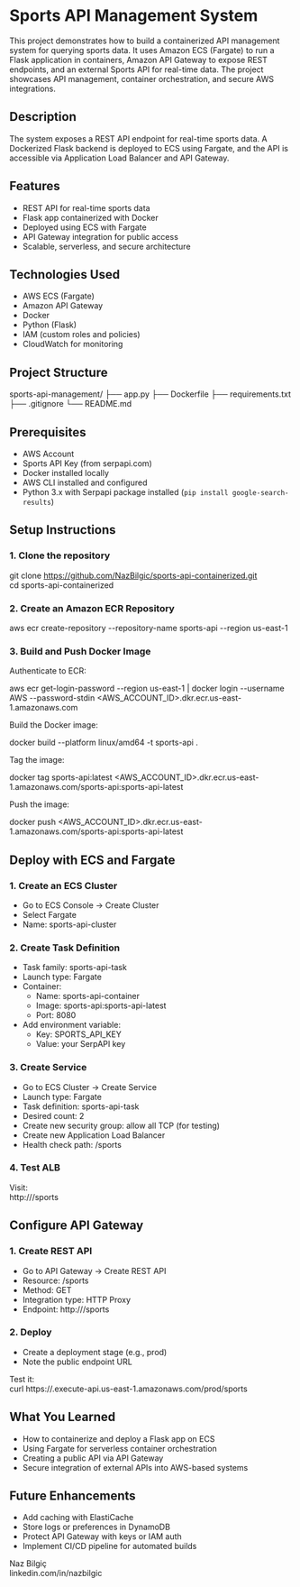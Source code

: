 # Sports API Management System

This project demonstrates how to build a containerized API management system for querying sports data. It uses Amazon ECS (Fargate) to run a Flask application in containers, Amazon API Gateway to expose REST endpoints, and an external Sports API for real-time data. The project showcases API management, container orchestration, and secure AWS integrations.

## Description

The system exposes a REST API endpoint for real-time sports data. A Dockerized Flask backend is deployed to ECS using Fargate, and the API is accessible via Application Load Balancer and API Gateway.

## Features

- REST API for real-time sports data
- Flask app containerized with Docker
- Deployed using ECS with Fargate
- API Gateway integration for public access
- Scalable, serverless, and secure architecture

## Technologies Used

- AWS ECS (Fargate)
- Amazon API Gateway
- Docker
- Python (Flask)
- IAM (custom roles and policies)
- CloudWatch for monitoring

## Project Structure

sports-api-management/
├── app.py
├── Dockerfile
├── requirements.txt
├── .gitignore
└── README.md

## Prerequisites

- AWS Account
- Sports API Key (from serpapi.com)
- Docker installed locally
- AWS CLI installed and configured
- Python 3.x with Serpapi package installed (`pip install google-search-results`)

## Setup Instructions

### 1. Clone the repository

git clone https://github.com/NazBilgic/sports-api-containerized.git  
cd sports-api-containerized

### 2. Create an Amazon ECR Repository

aws ecr create-repository --repository-name sports-api --region us-east-1

### 3. Build and Push Docker Image

Authenticate to ECR:

aws ecr get-login-password --region us-east-1 | docker login --username AWS --password-stdin <AWS_ACCOUNT_ID>.dkr.ecr.us-east-1.amazonaws.com

Build the Docker image:

docker build --platform linux/amd64 -t sports-api .

Tag the image:

docker tag sports-api:latest <AWS_ACCOUNT_ID>.dkr.ecr.us-east-1.amazonaws.com/sports-api:sports-api-latest

Push the image:

docker push <AWS_ACCOUNT_ID>.dkr.ecr.us-east-1.amazonaws.com/sports-api:sports-api-latest

## Deploy with ECS and Fargate

### 1. Create an ECS Cluster

- Go to ECS Console → Create Cluster
- Select Fargate
- Name: sports-api-cluster

### 2. Create Task Definition

- Task family: sports-api-task
- Launch type: Fargate
- Container:
  - Name: sports-api-container
  - Image: sports-api:sports-api-latest
  - Port: 8080
- Add environment variable:
  - Key: SPORTS_API_KEY
  - Value: your SerpAPI key

### 3. Create Service

- Go to ECS Cluster → Create Service
- Launch type: Fargate
- Task definition: sports-api-task
- Desired count: 2
- Create new security group: allow all TCP (for testing)
- Create new Application Load Balancer
- Health check path: /sports

### 4. Test ALB

Visit:  
http://<alb-dns-name>/sports

## Configure API Gateway

### 1. Create REST API

- Go to API Gateway → Create REST API
- Resource: /sports
- Method: GET
- Integration type: HTTP Proxy
- Endpoint: http://<alb-dns-name>/sports

### 2. Deploy

- Create a deployment stage (e.g., prod)
- Note the public endpoint URL

Test it:  
curl https://<api-id>.execute-api.us-east-1.amazonaws.com/prod/sports

## What You Learned

- How to containerize and deploy a Flask app on ECS
- Using Fargate for serverless container orchestration
- Creating a public API via API Gateway
- Secure integration of external APIs into AWS-based systems

## Future Enhancements

- Add caching with ElastiCache
- Store logs or preferences in DynamoDB
- Protect API Gateway with keys or IAM auth
- Implement CI/CD pipeline for automated builds


Naz Bilgiç  
linkedin.com/in/nazbilgic
